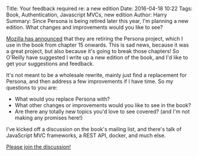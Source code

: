 Title: Your feedback required re: a new edition
Date: 2016-04-18 10:22
Tags: Book, Authentication, Javascript MVCs, new edition
Author: Harry
Summary: Since Persona is being retired later this year, I'm planning a new edition.  What changes and improvements would you like to see?

[Mozilla has announced](https://mail.mozilla.org/pipermail/persona-notices/2016/000005.html)
that they are retiring the Persona project, which I use in the book from
chapter 15 onwards.  This is sad news, because it was a great project, but also
because it's going to break those chapters!  So O'Reilly have suggested I write
up a new edition of the book, and I'd like to get your suggestions and
feedback.

It's not meant to be a wholesale rewrite, mainly just find a replacement for
Persona, and then address a few improvements if I have time.   So my questions
to you are:

- What would you replace Persona with?
- What other changes or improvements would you like to see in the book?
- Are there any totally new topics you'd love to see covered? (and I'm not making any promises here!)

I've kicked off a discussion on the book's mailing list, and there's talk of JavaScript MVC frameworks, a REST API, docker, and much else.  

[Please join the discussion!](https://groups.google.com/forum/#!topic/obey-the-testing-goat-book/fCENUr_NawM)

